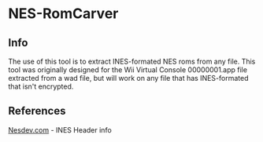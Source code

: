 # NES-RomCarver
## Info
The use of this tool is to extract INES-formated NES roms from any file. This tool was originally designed for the Wii Virtual Console 00000001.app file extracted from a wad file, but will work on any file that has INES-formated that isn't encrypted.
## References
[Nesdev.com](https://wiki.nesdev.com/w/index.php/INES#iNES_file_format) - INES Header info
